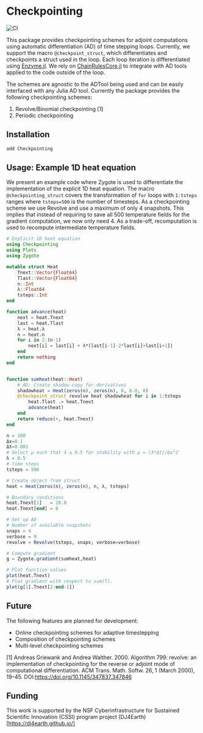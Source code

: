 # Checkpointing

![CI](https://github.com/Argonne-National-Laboratory/Checkpointing.jl/workflows/Run%20tests/badge.svg?branch=main)

This package provides checkpointing schemes for adjoint computations using automatic differentiation (AD) of time stepping loops. Currently, we support the macro `@checkpoint_struct`, which differentiates and checkpoints a struct used in the loop. Each loop iteration is differentiated using [Enzyme.jl](https://github.com/EnzymeAD/Enzyme.jl). We rely on [ChainRulesCore.jl](https://github.com/JuliaDiff/ChainRulesCore.jl) to integrate with AD tools applied to the code outside of the loop.

The schemes are agnostic to the ADTool being used and can be easily interfaced with any Julia AD tool. Currently the package provides the following checkpointing schemes:

1. Revolve/Binomial checkpointing [1]
2. Periodic checkpointing

## Installation

```julia
add Checkpointing
```

## Usage: Example 1D heat equation

We present an example code where Zygote is used to differentiate the implementation of the explicit 1D heat equation. The macro `@checkpointing_struct` covers the transformation of `for` loops with `1:tsteps` ranges where `tsteps=500` is the number of timesteps. As a checkpointing scheme we use Revolve and use a maximum of only 4 snapshots. This implies that instead of requiring to save all 500 temperature fields for the gradient computation, we now only need 4. As a trade-off, recomputation is used to recompute intermediate temperature fields.

```julia
# Explicit 1D heat equation
using Checkpointing
using Plots
using Zygote

mutable struct Heat
    Tnext::Vector{Float64}
    Tlast::Vector{Float64}
    n::Int
    λ::Float64
    tsteps::Int
end

function advance(heat)
    next = heat.Tnext
    last = heat.Tlast
    λ = heat.λ
    n = heat.n
    for i in 2:(n-1)
        next[i] = last[i] + λ*(last[i-1]-2*last[i]+last[i+1])
    end
    return nothing
end


function sumheat(heat::Heat)
    # AD: Create shadow copy for derivatives 
    shadowheat = Heat(zeros(n), zeros(n), 0, 0.0, 0)
    @checkpoint_struct revolve heat shadowheat for i in 1:tsteps
        heat.Tlast .= heat.Tnext
        advance(heat)
    end
    return reduce(+, heat.Tnext)
end

n = 100
Δx=0.1
Δt=0.001
# Select μ such that λ ≤ 0.5 for stability with μ = (λ*Δt)/Δx^2
λ = 0.5
# time steps
tsteps = 500

# Create object from struct
heat = Heat(zeros(n), zeros(n), n, λ, tsteps)

# Boundary conditions
heat.Tnext[1]   = 20.0
heat.Tnext[end] = 0

# Set up AD
# Number of available snapshots
snaps = 4
verbose = 0
revolve = Revolve(tsteps, snaps; verbose=verbose)

# Compute gradient
g = Zygote.gradient(sumheat,heat)

# Plot function values
plot(heat.Tnext)
# Plot gradient with respect to sum(T).
plot(g[1].Tnext[2:end-1])
```
## Future

The following features are planned for development:

* Online checkpointing schemes for adaptive timestepping
* Composition of checkpointing schemes
* Multi-level checkpointing schemes

[1] Andreas Griewank and Andrea Walther. 2000. Algorithm 799: revolve: an implementation of checkpointing for the reverse or adjoint mode of computational differentiation. ACM Trans. Math. Softw. 26, 1 (March 2000), 19–45. DOI:https://doi.org/10.1145/347837.347846

## Funding

This work is supported by the NSF Cyberinfrastructure for Sustained Scientific Innovation (CSSI) program project (DJ4Earth)[https://dj4earth.github.io/]

